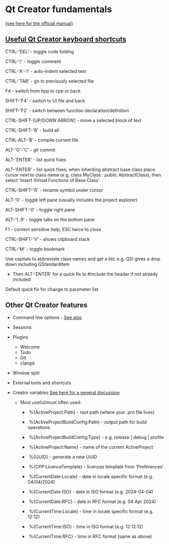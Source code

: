 # Qt Creator fundamentals

[(see here for the official manual)](https://doc.qt.io/qtcreator/index.html)

## [Useful Qt Creator keyboard shortcuts](https://doc.qt.io/qtcreator/creator-keyboard-shortcuts.html)
CTRL-'DEL' - toggle code folding

CTRL-'/' - toggle comment

CTRL-'A'-'I' - auto-indent selected text

CTRL-'TAB' - go to previously selected file

F4 - switch from hpp to cpp or back

SHIFT-'F4' - switch to UI file and back

SHIFT-'F2' - switch  between function declaration/definition

CTRL-SHIFT-[UP/DOWN ARROW] - move a selected block of text

CTRL-SHIFT-'B' - build all

CTRL-ALT-'B' - compile current file

ALT-'G'-'C' - git commit

ALT-'ENTER' - list quick fixes

ALT-'ENTER' - list quick fixes; when inheriting abstract base class place cursor next to class name (e.g. class MyClass : public AbstractClass), then select 'Insert Virtual Functions of Base Class'

CTRL-SHIFT-'R' - rename symbol under cursor

ALT-'0' - toggle left pane (usually includes the project explorer)

ALT-SHIFT-'0' - toggle right pane

ALT-'1..9' - toggle tabs on the bottom pane

F1 - context sensitive help; ESC twice to close

CTRL-SHIFT-'V' - shows clipboard stack

CTRL-'M' - toggle bookmark

Use capitals to abbreviate class names and get a list, e.g. QSI gives a drop down including QStandardItem
- Then ALT-'ENTER' for a quick fix to #include the header if not already included

Default quick fix for change to parameter list

## Other Qt Creator features

- Command line options - [See also](https://doc.qt.io/qtcreator/creator-cli.html)
- Sessions
- Plugins

  - Welcome
  - Todo
  - Git
  - clangd

- Window split
- External tools and shortcuts
- Creator variables [See here for a general discussion](https://doc.qt.io/qtcreator/creator-how-to-use-qtc-variables.html)

  - Most useful/most often used:

    - ​    %{ActiveProject:Path} - root path (where your .pro file lives)

    - ​    %{ActiveProjectBuildConfig:Path} - output path for build operations

    - ​    %{ActiveProjectBuildConfig:Type} - e.g. release | debug | profile

    - ​    %{ActiveProject:Name} - name of the current ActiveProject

    - ​    %{UUID} - generate a new UUID

    - ​    %{CPP:LicenceTemplate} - licences template from 'Preferences'

    - ​    %{CurrentDate:Locale} - date in locale specific format (e.g. 04/04/2024)

    - ​    %{CurrentDate:ISO} - date in ISO format (e.g. 2024-04-04)

    - ​    %{CurrentDate:RFC} - date in RFC format (e.g. 04 Apr 2024)

    - ​    %{CurrentTime:Locale} - time in locale specific format (e.g. 12:12)

    - ​    %{CurrentTime:ISO} - time in ISO format (e.g. 12:12:12)

    - ​    %{CurrentTime:RFC} - time in RFC format (same as above)

